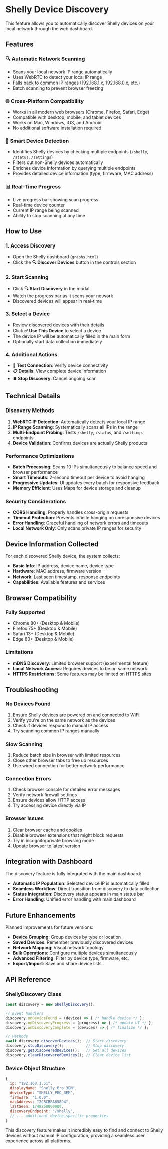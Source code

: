 # Shelly Device Discovery

This feature allows you to automatically discover Shelly devices on your local network through the web dashboard.

## Features

### 🔍 **Automatic Network Scanning**
- Scans your local network IP range automatically
- Uses WebRTC to detect your local IP range
- Falls back to common IP ranges (192.168.1.x, 192.168.0.x, etc.)
- Batch scanning to prevent browser freezing

### 🌐 **Cross-Platform Compatibility**
- Works in all modern web browsers (Chrome, Firefox, Safari, Edge)
- Compatible with desktop, mobile, and tablet devices
- Works on Mac, Windows, iOS, and Android
- No additional software installation required

### 🎯 **Smart Device Detection**
- Identifies Shelly devices by checking multiple endpoints (`/shelly`, `/status`, `/settings`)
- Filters out non-Shelly devices automatically
- Enriches device information by querying multiple endpoints
- Provides detailed device information (type, firmware, MAC address)

### 📊 **Real-Time Progress**
- Live progress bar showing scan progress
- Real-time device counter
- Current IP range being scanned
- Ability to stop scanning at any time

## How to Use

### 1. **Access Discovery**
- Open the Shelly dashboard (`graphs.html`)
- Click the **🔍 Discover Devices** button in the controls section

### 2. **Start Scanning**
- Click **🔍 Start Discovery** in the modal
- Watch the progress bar as it scans your network
- Discovered devices will appear in real-time

### 3. **Select a Device**
- Review discovered devices with their details
- Click **✅ Use This Device** to select a device
- The device IP will be automatically filled in the main form
- Optionally start data collection immediately

### 4. **Additional Actions**
- **🔧 Test Connection**: Verify device connectivity
- **📋 Details**: View complete device information
- **⏹️ Stop Discovery**: Cancel ongoing scan

## Technical Details

### **Discovery Methods**
1. **WebRTC IP Detection**: Automatically detects your local IP range
2. **IP Range Scanning**: Systematically scans all IPs in the range
3. **Multi-Endpoint Probing**: Tests `/shelly`, `/status`, and `/settings` endpoints
4. **Device Validation**: Confirms devices are actually Shelly products

### **Performance Optimizations**
- **Batch Processing**: Scans 10 IPs simultaneously to balance speed and browser performance
- **Smart Timeouts**: 2-second timeout per device to avoid hanging
- **Progressive Updates**: UI updates every batch for responsive feedback
- **Memory Efficient**: Uses Maps for device storage and cleanup

### **Security Considerations**
- **CORS Handling**: Properly handles cross-origin requests
- **Timeout Protection**: Prevents infinite hanging on unresponsive devices
- **Error Handling**: Graceful handling of network errors and timeouts
- **Local Network Only**: Only scans private IP ranges for security

## Device Information Collected

For each discovered Shelly device, the system collects:

- **Basic Info**: IP address, device name, device type
- **Hardware**: MAC address, firmware version
- **Network**: Last seen timestamp, response endpoints
- **Capabilities**: Available features and services

## Browser Compatibility

### **Fully Supported**
- Chrome 80+ (Desktop & Mobile)
- Firefox 75+ (Desktop & Mobile)
- Safari 13+ (Desktop & Mobile)
- Edge 80+ (Desktop & Mobile)

### **Limitations**
- **mDNS Discovery**: Limited browser support (experimental feature)
- **Local Network Access**: Requires devices to be on same network
- **HTTPS Restrictions**: Some features may be limited on HTTPS sites

## Troubleshooting

### **No Devices Found**
1. Ensure Shelly devices are powered on and connected to WiFi
2. Verify you're on the same network as the devices
3. Check if devices respond to manual IP access
4. Try scanning common IP ranges manually

### **Slow Scanning**
1. Reduce batch size in browser with limited resources
2. Close other browser tabs to free up resources
3. Use wired connection for better network performance

### **Connection Errors**
1. Check browser console for detailed error messages
2. Verify network firewall settings
3. Ensure devices allow HTTP access
4. Try accessing device directly via IP

### **Browser Issues**
1. Clear browser cache and cookies
2. Disable browser extensions that might block requests
3. Try in incognito/private browsing mode
4. Update browser to latest version

## Integration with Dashboard

The discovery feature is fully integrated with the main dashboard:

- **Automatic IP Population**: Selected device IP is automatically filled
- **Seamless Workflow**: Direct transition from discovery to data collection
- **Status Integration**: Discovery status appears in main status bar
- **Error Handling**: Unified error handling with main dashboard

## Future Enhancements

Planned improvements for future versions:

- **Device Grouping**: Group devices by type or location
- **Saved Devices**: Remember previously discovered devices
- **Network Mapping**: Visual network topology
- **Bulk Operations**: Configure multiple devices simultaneously
- **Advanced Filtering**: Filter by device type, firmware, etc.
- **Export/Import**: Save and share device lists

## API Reference

### **ShellyDiscovery Class**

```javascript
const discovery = new ShellyDiscovery();

// Event handlers
discovery.onDeviceFound = (device) => { /* handle device */ };
discovery.onDiscoveryProgress = (progress) => { /* update UI */ };
discovery.onDiscoveryComplete = (devices) => { /* finalize */ };

// Methods
await discovery.discoverDevices();  // Start discovery
discovery.stopDiscovery();          // Stop discovery
discovery.getDiscoveredDevices();   // Get all devices
discovery.clearDiscoveredDevices(); // Clear device list
```

### **Device Object Structure**

```javascript
{
  ip: "192.168.1.51",
  displayName: "Shelly Pro 3EM",
  deviceType: "SHELLY_PRO_3EM",
  firmware: "1.0.0",
  macAddress: "2CBCBBA658D4",
  lastSeen: 1748268000000,
  discoveryEndpoint: "/shelly",
  // ... additional device-specific properties
}
```

This discovery feature makes it incredibly easy to find and connect to Shelly devices without manual IP configuration, providing a seamless user experience across all platforms. 